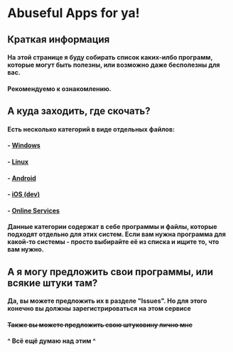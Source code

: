 # Abuseful Apps for ya!

## Краткая информация
#### На этой странице я буду собирать список каких-илбо программ, которые могут быть полезны, или возможно даже бесполезны для вас.
#### Рекомендуемо к ознакомлению.

## А куда заходить, где скочать?
#### Есть несколько категорий в виде отдельных файлов:
#### - [Windows]()
#### - [Linux]()
#### - [Android]()
#### - [iOS (dev)]()
#### - [Online Services]()
#### Данные категории содержат в себе программы и файлы, которые подходят отдельно для этих систем. Если вам нужна программа для какой-то системы - просто выбирайте её из списка и ищите то, что вам нужно.

## А я могу предложить свои программы, или всякие штуки там?
#### Да, вы можете предложить их в разделе "Issues". Но для этого конечно вы должны зарегистрироваться на этом сервисе
#### ~~Также вы можете предложить свою штуковину лично мне~~
#### ^ Всё ещё думаю над этим ^

